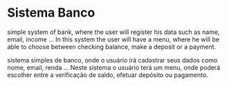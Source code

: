 <h1>Sistema Banco</h1>
  
<p>simple system of bank, where the user will register his data such as 
name, email, income ... In this system the user will have a menu, where
he will be able to choose between checking balance, make a deposit or a payment.</p>
  
<p>sistema simples de banco, onde o usuário irá cadastrar seus dados
como nome, email, renda ... Neste sistema o usuário terá um menu, 
onde poderá escolher entre a verificação de saldo, efetuar depósito ou pagamento.</p>

